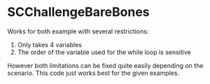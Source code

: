 # SCChallengeBareBones
Works for both example with several restrictions:
1. Only takes 4 variables
2. The order of the variable used for the while loop is sensitive

However both limitations can be fixed quite easily depending on the scenario. This code just works best for the given examples.
